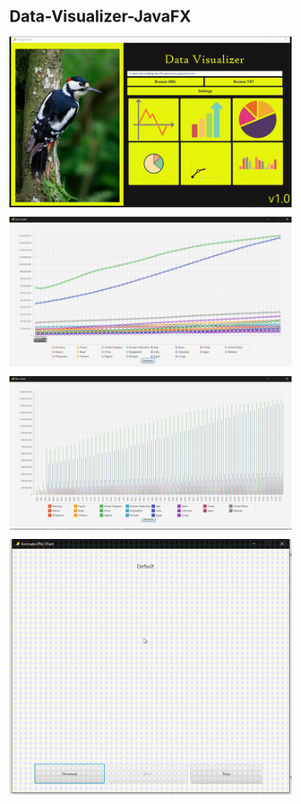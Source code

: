 # Data-Visualizer-JavaFX
![alt text](/img/1.gif "Logo Title Text 1")

![alt text](/img/1.jpg "Logo Title Text 1")

![alt text](/img/2.jpg "Logo Title Text 1")

![alt text](/img/2.gif "Logo Title Text 1")
